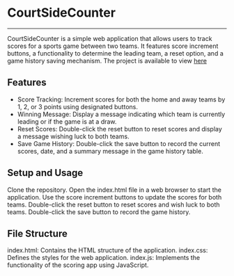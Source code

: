 # CourtSideCounter
<hr>
CourtSideCounter is a simple web application that allows users to track scores for a sports game between two teams. 
It features score increment buttons, a functionality to determine the leading team, a reset option, and a game history saving mechanism.
The project is available to view <a href="#">here</a>

## Features

- Score Tracking: Increment scores for both the home and away teams by 1, 2, or 3 points using designated buttons.
- Winning Message: Display a message indicating which team is currently leading or if the game is at a draw.
- Reset Scores: Double-click the reset button to reset scores and display a message wishing luck to both teams.
- Save Game History: Double-click the save button to record the current scores, date, and a summary message in the game history table.

## Setup and Usage

Clone the repository.
Open the index.html file in a web browser to start the application.
Use the score increment buttons to update the scores for both teams.
Double-click the reset button to reset scores and wish luck to both teams.
Double-click the save button to record the game history.

## File Structure
index.html: Contains the HTML structure of the application.
index.css: Defines the styles for the web application.
index.js: Implements the functionality of the scoring app using JavaScript.

